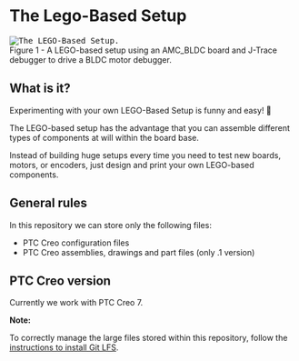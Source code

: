 The Lego-Based Setup
==========


<kbd>
  <img src="assets/lego-setup.png"
   alt="The LEGO-Based Setup.">
</kbd>
  <figcaption>Figure 1 - A LEGO-based setup using an AMC_BLDC board and J-Trace debugger to drive a BLDC motor debugger.</figcaption>




## What is it?

Experimenting with your own LEGO-Based Setup is funny and easy! 🎉

The LEGO-based setup has the advantage that you can assemble different types of components at will within the board base.

Instead of building huge setups every time you need to test new boards, motors, or encoders, just design and print your own LEGO-based components.


## General rules

In this repository we can store only the following files:

- PTC Creo configuration files
- PTC Creo assemblies, drawings and part files (only .1 version)


## PTC Creo version

Currently we work with PTC Creo 7.

**Note:**

To correctly manage the large files stored within this repository, follow the [instructions to install Git LFS][1].

[1]: https://help.github.com/en/articles/installing-git-large-file-storage
